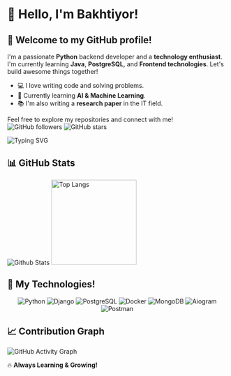 
# 👋 Hello, I'm **Bakhtiyor**! 

## 🚀 Welcome to my GitHub profile!

I'm a passionate **Python** backend developer and a **technology enthusiast**. I'm currently learning **Java**, **PostgreSQL**, and **Frontend technologies**. Let's build awesome things together!

- 💻 I love writing code and solving problems.
- 🌱 Currently learning **AI & Machine Learning**.
- 📚 I'm also writing a **research paper** in the IT field.

Feel free to explore my repositories and connect with me!
![GitHub followers](https://img.shields.io/github/followers/bakhtiyorturaev?style=social)
![GitHub stars](https://img.shields.io/github/stars/bakhtiyorturaev?style=social)

<img src="https://readme-typing-svg.herokuapp.com?font=Fira+Code&duration=3000&pause=1000&color=F70000&center=true&vCenter=true&width=600&lines=Always+Learning+New+Things+🚀" alt="Typing SVG" />

## 📊 GitHub Stats
![Github Stats](https://github-readme-stats.vercel.app/api?username=bakhtiyorturaev&show_icons=true&theme=radical)
<img src="https://github-readme-stats.vercel.app/api/top-langs/?username=bakhtiyorturaev&layout=compact&theme=radical&langs_count=6" alt="Top Langs" height="195"/>

## 🚀 My Technologies!

<p align="center">
  <img src="https://img.shields.io/badge/Python-3776AB?style=for-the-badge&logo=python&logoColor=white" alt="Python">
  <img src="https://img.shields.io/badge/Django-092E20?style=for-the-badge&logo=django&logoColor=white" alt="Django">
  <img src="https://img.shields.io/badge/PostgreSQL-316192?style=for-the-badge&logo=postgresql&logoColor=white" alt="PostgreSQL">
  <img src="https://img.shields.io/badge/Docker-2496ED?style=for-the-badge&logo=docker&logoColor=white" alt="Docker">
  <img src="https://img.shields.io/badge/MongoDB-47A248?style=for-the-badge&logo=mongodb&logoColor=white" alt="MongoDB">
  <img src="https://img.shields.io/badge/Aiogram-2CA5E0?style=for-the-badge&logo=telegram&logoColor=white" alt="Aiogram">
  <img src="https://img.shields.io/badge/Postman-FF6C37?style=for-the-badge&logo=postman&logoColor=white" alt="Postman">
</p>


## 📈 Contribution Graph
![GitHub Activity Graph](https://github-readme-activity-graph.vercel.app/graph?username=bakhtiyorturaev&theme=react&hide_title=true&hide_border=true&area=true&color=00ff00)


🔥 **Always Learning & Growing!**
